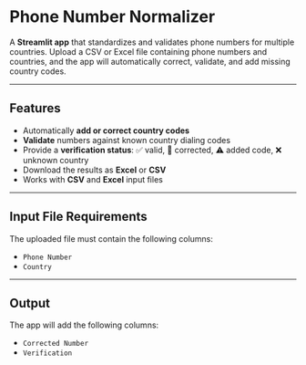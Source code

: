 # Phone Number Normalizer

A **Streamlit app** that standardizes and validates phone numbers for multiple countries. Upload a CSV or Excel file containing phone numbers and countries, and the app will automatically correct, validate, and add missing country codes.

---

## **Features**

- Automatically **add or correct country codes**  
- **Validate** numbers against known country dialing codes  
- Provide a **verification status**: ✅ valid, 🔄 corrected, ⚠️ added code, ❌ unknown country  
- Download the results as **Excel** or **CSV**  
- Works with **CSV** and **Excel** input files  

---

## **Input File Requirements**

The uploaded file must contain the following columns:  

- `Phone Number`  
- `Country`  

---

## **Output**

The app will add the following columns:  

- `Corrected Number`  
- `Verification`  
